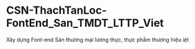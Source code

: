 # CSN-ThachTanLoc-FontEnd_San_TMDT_LTTP_Viet
Xây dựng Font-end Sàn thương mại lương thực, thực phẩm thương hiệu iệt
